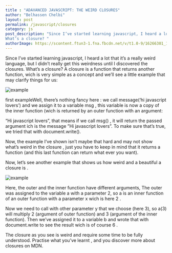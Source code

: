 ```yaml
---
title : "ADAVANCED JAVASCRIPT: THE WEIRD CLOSURES"
author: "Belhassen Chelbi"
layout: post
permalink: /javascript/closures
category: js
post_description: "Since I’ve started learning javascript, I heard a lot that it’s a really weird language, but I didn’t really get this weirdness until I discovered the closures.
What’s a closure? "
authorImage: https://scontent.ftun3-1.fna.fbcdn.net/v/t1.0-9/16266301_1193188357446859_2815577307034812969_n.jpg?oh=f048a6b28a8ce13e87529db5ae982f10&oe=5AD012E2
---
```

Since I’ve started learning javascript, I heard a lot that it’s a really weird language, but I didn’t really get this weirdness until I discovered the closures.
What’s a closure?
A closure is a function that returns another function, wich is very simple as a concept and we’ll see a little example that may clarify things for us:

 ![example](https://cdn-images-1.medium.com/max/800/1*sMdDEw38_rXo6T-UqrFHsg.png )

first exampleWell, there’s nothing fancy here : we call message(‘hi javascript lovers’) and we assign it to a variable msg , this variable is now a copy of the inner function (wich is returned by an outer function with an argument:

“Hi javascript lovers”, that means if we call msg() , it will return the passed argument ich is the message ”Hi javascript lovers”. To make sure that’s true, we tried that with document.write().

Now, the example I’ve shown isn’t maybe that hard and may not show what’s weird in the closure , just you have to keep in mind that it returns a function (and this last function can return what ever you want).

Now, let’s see another example that shows us how weird and a beautiful a closure is .

![example](https://cdn-images-1.medium.com/max/800/1*Evk2nI7JjEwLYvWIcIZO8g.png )

Here, the outer and the inner function have different arguments, The outer was assigned to the variable a with a parameter 2, so a is an inner function of an outer function with a parameter x wich is here 2 .

Now we need to call with other parameter y that we choose (here 3), so a(3) will multiply 2 (argument of outer function) and 3 (argument of the inner function). Then we’ve assigned it to a variable b and wrote that with document.write to see the result wich is of course 6 .

The closure as you see is weird and require some time to be fully understood.
Practise what you’ve learnt , and you discover more about closures on MDN.

